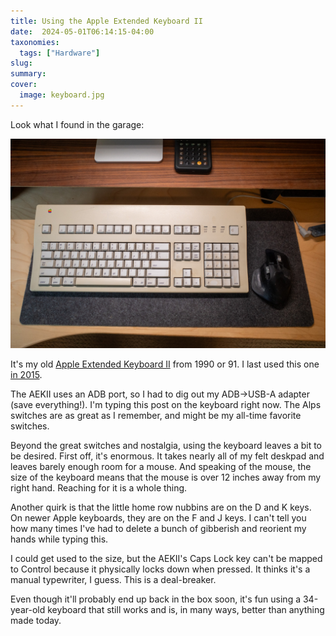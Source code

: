 ```yaml
---
title: Using the Apple Extended Keyboard II
date:  2024-05-01T06:14:15-04:00
taxonomies:
  tags: ["Hardware"]
slug: 
summary: 
cover:
  image: keyboard.jpg
---
```


Look what I found in the garage:

![Apple Extended Keyboard II](keyboard.jpg "Apple Extended Keyboard II")

It's my old [Apple Extended Keyboard II](http://en.wikipedia.org/wiki/Apple_Extended_Keyboard) from 1990 or 91. I last used this one [in 2015](https://archive.baty.net/2015/apple-extended-keyboard-ii/). 

The AEKII uses an ADB port, so I had to dig out my ADB->USB-A adapter (save everything!). I'm typing this post on the keyboard right now. The Alps switches are as great as I remember, and might be my all-time favorite switches. 

Beyond the great switches and nostalgia, using the keyboard leaves a bit to be desired. First off, it's enormous. It takes nearly all of my felt deskpad and leaves barely enough room for a mouse. And speaking of the mouse, the size of the keyboard means that the mouse is over 12 inches away from my right hand. Reaching for it is a whole thing.

Another quirk is that the little home row nubbins are on the D and K keys. On newer Apple keyboards, they are on the F and J keys. I can't tell you how many times I've had to delete a bunch of gibberish and reorient my hands while typing this.

I could get used to the size, but the AEKII's Caps Lock key can't be mapped to Control because it physically locks down when pressed. It thinks it's a manual typewriter, I guess. This is a deal-breaker.

Even though it'll probably end up back in the box soon, it's fun using a 34-year-old keyboard that still works and is, in many ways, better than anything made today.

